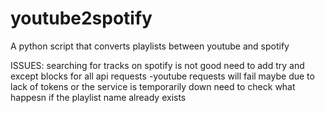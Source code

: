 # youtube2spotify
A python script that converts playlists between youtube and spotify


ISSUES:
searching for tracks on spotify is not good 
need to add try and except blocks for all api requests
    -youtube requests will fail maybe due to lack of tokens or the service is temporarily down 
need to check what happesn if the playlist name already exists